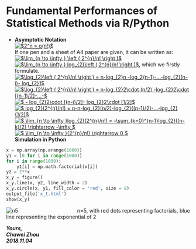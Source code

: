 # Fundamental Performances of Statistical Methods via R/Python

- **Asymptotic Notation**                    
<a href="https://www.codecogs.com/eqnedit.php?latex=$2^n&space;=&space;o(n!)$" target="_blank"><img src="https://latex.codecogs.com/gif.latex?$2^n&space;=&space;o(n!)$" title="$2^n = o(n!)$" /></a>                    
If one pen and a sheet of A4 paper are given, it can be written as:                
<a href="https://www.codecogs.com/eqnedit.php?latex=$\lim_{n&space;\to&space;\infty&space;}&space;\left&space;(&space;2^{n}/n!&space;\right&space;)$" target="_blank"><img src="https://latex.codecogs.com/gif.latex?$\lim_{n&space;\to&space;\infty&space;}&space;\left&space;(&space;2^{n}/n!&space;\right&space;)$" title="$\lim_{n \to \infty } \left ( 2^{n}/n! \right )$" /></a>                      
<a href="https://www.codecogs.com/eqnedit.php?latex=$\lim_{n&space;\to&space;\infty&space;}&space;log_{2}\left&space;(&space;2^{n}/n!&space;\right&space;)$" target="_blank"><img src="https://latex.codecogs.com/gif.latex?$\lim_{n&space;\to&space;\infty&space;}&space;log_{2}\left&space;(&space;2^{n}/n!&space;\right&space;)$" title="$\lim_{n \to \infty } log_{2}\left ( 2^{n}/n! \right )$" /></a>,
which we firstly formulate.           
<a href="https://www.codecogs.com/eqnedit.php?latex=$\log_{2}\left&space;(&space;2^{n}/n!&space;\right&space;)&space;=&space;n-log_{2}n&space;-log_2(n-1)-...-log_{2}(n-i)-&space;log_{2}1$" target="_blank"><img src="https://latex.codecogs.com/gif.latex?$\log_{2}\left&space;(&space;2^{n}/n!&space;\right&space;)&space;=&space;n-log_{2}n&space;-log_2(n-1)-...-log_{2}(n-i)-&space;log_{2}1$" title="$\log_{2}\left ( 2^{n}/n! \right ) = n-log_{2}n -log_2(n-1)-...-log_{2}(n-i)- log_{2}1$" /></a>            
<a href="https://www.codecogs.com/eqnedit.php?latex=$\log_{2}\left&space;(&space;2^{n}/n!&space;\right&space;)&space;=&space;n-log_{2}2\cdot&space;(n/2)&space;-log_{2}2\cdot&space;[(n-1)/2]-...-$" target="_blank"><img src="https://latex.codecogs.com/gif.latex?$\log_{2}\left&space;(&space;2^{n}/n!&space;\right&space;)&space;=&space;n-log_{2}2\cdot&space;(n/2)&space;-log_{2}2\cdot&space;[(n-1)/2]-...-$" title="$\log_{2}\left ( 2^{n}/n! \right ) = n-log_{2}2\cdot (n/2) -log_{2}2\cdot [(n-1)/2]-...-$" /></a>              
<a href="https://www.codecogs.com/eqnedit.php?latex=$&space;-&space;log_{2}2\cdot&space;[(n-i)/2]-&space;log_{2}2\cdot&space;[1/2]$" target="_blank"><img src="https://latex.codecogs.com/gif.latex?$&space;-&space;log_{2}2\cdot&space;[(n-i)/2]-&space;log_{2}2\cdot&space;[1/2]$" title="$ - log_{2}2\cdot [(n-i)/2]- log_{2}2\cdot [1/2]$" /></a>             
<a href="https://www.codecogs.com/eqnedit.php?latex=$&space;log_{2}(2^{n}/n!)&space;=&space;n-n-log_{2}(n/2)-log_{2}((n-1)/2)-...-log_{2}(1/2)$" target="_blank"><img src="https://latex.codecogs.com/gif.latex?$&space;log_{2}(2^{n}/n!)&space;=&space;n-n-log_{2}(n/2)-log_{2}((n-1)/2)-...-log_{2}(1/2)$" title="$ log_{2}(2^{n}/n!) = n-n-log_{2}(n/2)-log_{2}((n-1)/2)-...-log_{2}(1/2)$" /></a>         
<a href="https://www.codecogs.com/eqnedit.php?latex=$&space;\lim_{n&space;\to&space;\infty&space;}log_{2}(2^{n}/n!)&space;=&space;-\sum_{k=0}^{n-1}log_{2}((n-k)/2)&space;\rightarrow&space;-\infty&space;$" target="_blank"><img src="https://latex.codecogs.com/gif.latex?$&space;\lim_{n&space;\to&space;\infty&space;}log_{2}(2^{n}/n!)&space;=&space;-\sum_{k=0}^{n-1}log_{2}((n-k)/2)&space;\rightarrow&space;-\infty&space;$" title="$ \lim_{n \to \infty }log_{2}(2^{n}/n!) = -\sum_{k=0}^{n-1}log_{2}((n-k)/2) \rightarrow -\infty $" /></a>                 
<a href="https://www.codecogs.com/eqnedit.php?latex=$&space;\lim_{n&space;\to&space;\infty&space;}(2^{n}/n!)&space;\rightarrow&space;0&space;$" target="_blank"><img src="https://latex.codecogs.com/gif.latex?$&space;\lim_{n&space;\to&space;\infty&space;}(2^{n}/n!)&space;\rightarrow&space;0&space;$" title="$ \lim_{n \to \infty }(2^{n}/n!) \rightarrow 0 $" /></a>                
**Simulation in Python**      

``` python
x = np.array(np.arange(1000))
y1 = [0 for i in range(1000)]
for i in range(1000):    
    y1[i] = np.math.factorial(x[i])
y2 = 2**x
x_y = figure()
x_y.line(x, y2, line_width = 2)
x_y.circle(x, y1, fill_color = 'red', size = 8)
output_file('x_t.html')
show(x_y)
```                 
![n5](https://github.com/zhouchw5/Course_study_uk.github.io/blob/Data-Analysis_R_review_20181104/n5.png)
&nbsp; &nbsp; &nbsp; &nbsp; &nbsp; &nbsp; &nbsp; &nbsp; &nbsp; &nbsp; &nbsp; &nbsp; &nbsp; &nbsp; &nbsp; &nbsp; &nbsp; &nbsp; &nbsp; &nbsp; n=5, with red dots representing factorials, blue line representing the exponential of 2  












 











                    
              

_**Yours,**_             
_**Chuwei Zhou**_             
_**2018.11.04**_
   


       

